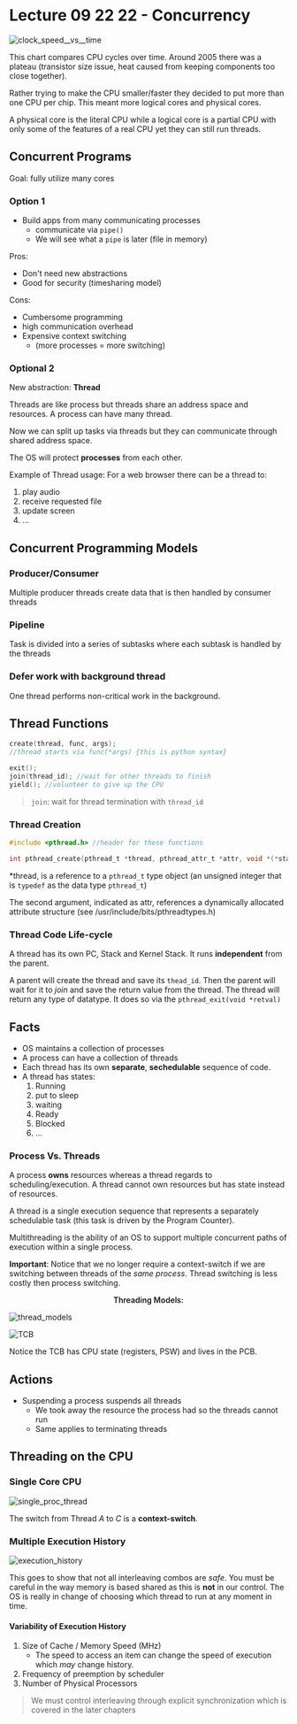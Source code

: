 # Lecture 09 22 22 - Concurrency

![clock_speed__vs__time](/img/clock_speed__vs__time.png)

This chart compares CPU cycles over time. Around 2005 there was a plateau (transistor size issue, heat caused from keeping components too close together).

Rather trying to make the CPU smaller/faster they decided to put more than one CPU per chip. This meant more logical cores and physical cores.

A physical core is the literal CPU while a logical core is a partial CPU with only some of the features of a real CPU yet they can still run threads. 

## Concurrent Programs
Goal: fully utilize many cores

### Option 1
+ Build apps from many communicating processes
	+ communicate via `pipe()`
	+ We will see what a `pipe` is later (file in memory)

Pros:
+ Don't need new abstractions
+ Good for security (timesharing model)

Cons:
+ Cumbersome programming
+ high communication overhead
+ Expensive context switching 
	+ (more processes = more switching)

### Optional 2
New abstraction: **Thread**

Threads are like process but threads share an address space and resources. A process can have many thread. 

Now we can split up tasks via threads but they can communicate through shared address space. 

The OS will protect **processes** from each other. 

Example of Thread usage:
For a web browser there can be a thread to:
1. play audio
2. receive requested file
3.  update screen
4. $\dotso$

## Concurrent Programming Models
### Producer/Consumer
Multiple producer threads create data that is then handled by consumer threads

### Pipeline
Task is divided into a series of subtasks where each subtask is handled by the threads

### Defer work with background thread
One thread performs non-critical work in the background. 

## Thread Functions
```c
create(thread, func, args); 
//thread starts via func(*args) {this is python syntax}

exit();
join(thread_id); //wait for other threads to finish
yield(); //volunteer to give up the CPU
```

> `join`: wait for thread termination with `thread_id`

### Thread Creation
```c
#include <pthread.h> //header for these functions

int pthread_create(pthread_t *thread, pthread_attr_t *attr, void *(*start_routine)(void *), void *arg);
```

\*thread, is a reference to a `pthread_t` type object (an unsigned integer that is `typedef` as the data type `pthread_t`)

The second argument, indicated as attr, references a dynamically allocated attribute structure (see /usr/include/bits/pthreadtypes.h)

### Thread Code Life-cycle
A thread has its own PC, Stack and Kernel Stack. It runs **independent** from the parent. 

A parent will create the thread and save its `thead_id`. Then the parent will wait for it to *join* and save the return value from the thread. The thread will return any type of datatype. It does so via the `pthread_exit(void *retval)`

## Facts
+ OS maintains a collection of processes
+ A process can have a collection of threads
+ Each thread has its own **separate**, **sechedulable** sequence of code.
+ A thread has states:
	1. Running
	2. put to sleep
	3. waiting
	4. Ready
	5. Blocked
	6. $\dotso$ 

### Process Vs. Threads
A process **owns** resources whereas a thread regards to scheduling/execution. A thread cannot own resources but has state instead of resources. 

A thread is a single execution sequence that represents a  separately schedulable task (this task is driven by the Program Counter).

Multithreading is the ability of an OS to support multiple concurrent paths of execution within a single process.

**Important**: Notice that we no longer require a context-switch if we are switching between threads of the *same process*. Thread switching is less costly then process switching. 

<p style="text-align:center;font-weight:600;">Threading Models:</p>

![thread_models](/img/thread_models.png)

![TCB](/img/TCB.png)

Notice the TCB has CPU state (registers, PSW) and lives in the PCB. 

## Actions
+ Suspending a process suspends all threads
	+ We took away the resource the process had so the threads cannot run
	+ Same applies to terminating threads

## Threading on the CPU
### Single Core CPU
![single_proc_thread](/img/single_proc_thread.png)

The switch from Thread $A$ to $C$ is a **context-switch**. 

### Multiple Execution History
![execution_history](/img/execution_history.png)

This goes to show that not all interleaving combos are *safe*. You must be careful in the way memory is based shared as this is **not** in our control. The OS is really in change of choosing which thread to run at any moment in time. 

#### Variability of Execution History
1. Size of Cache / Memory Speed (MHz)
	+ The speed to access an item can change the speed of execution which *may* change history.
2. Frequency of preemption by scheduler
3. Number of Physical Processors

> We must control interleaving through explicit synchronization which is covered in the later chapters

